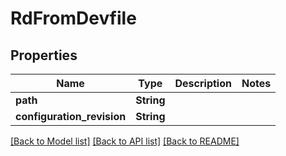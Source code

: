 # RdFromDevfile

## Properties

Name | Type | Description | Notes
------------ | ------------- | ------------- | -------------
**path** | **String** |  | 
**configuration_revision** | **String** |  | 

[[Back to Model list]](../README.md#documentation-for-models) [[Back to API list]](../README.md#documentation-for-api-endpoints) [[Back to README]](../README.md)


